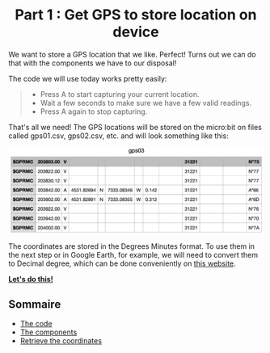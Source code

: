 <h1 align="center"> Part 1 : Get GPS to store location on device </h1>

We want to store a GPS location that we like. Perfect! Turns out we can do that with the components we have to our disposal!

The code we will use today works pretty easily:

> - Press A to start capturing your current location. 
> - Wait a few seconds to make sure we have a few valid readings.
> - Press A again to stop capturing.

That's all we need! The GPS locations will be stored on the micro:bit on files called gps01.csv, gps02.csv, etc. and will look something like this:
<p><img align="center" width="800" src="https://raw.githubusercontent.com/GenieLabMtl/CIPP_microbit-GPS/main/static/images/GPSCapture_small.png" alt="GPS locations stored on csv file"></p>

The coordinates are stored in the Degrees Minutes format. To use them in the next step or in Google Earth, for example, we will need to convert them to Decimal degree, which can be done conveniently on [this website](https://coordinates-converter.com/en/).

[**Let's do this!**](https://github.com/GenieLabMtl/CIPP_microbit-GPS/tree/main/EN/1/1)

## Sommaire

- [The code](https://github.com/GenieLabMtl/CIPP_microbit-GPS/tree/main/EN/1/1)
- [The components](https://github.com/GenieLabMtl/CIPP_microbit-GPS/tree/main/EN/1/2)
- [Retrieve the coordinates](https://github.com/GenieLabMtl/CIPP_microbit-GPS/tree/main/EN/1/3)






